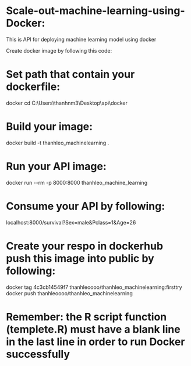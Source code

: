 # Scale-out-machine-learning-using-Docker:
This is API for deploying machine learning model using docker 

Create docker image by following this code:
# Set path that contain your dockerfile:
docker cd C:\Users\thanhnm3\Desktop\api\docker

# Build your image:
docker build -t thanhleo_machinelearning .

# Run your API image:
docker run --rm -p 8000:8000 thanhleo_machine_learning

# Consume your API by following:
localhost:8000/survival?Sex=male&Pclass=1&Age=26

# Create your respo in dockerhub push this image into public by following:
docker tag 4c3cb14549f7 thanhleoooo/thanhleo_machinelearning:firsttry
docker push thanhleoooo/thanhleo_machinelearning

# Remember: the R script function (templete.R) must have a blank line in the last line in order to run Docker successfully
